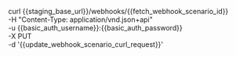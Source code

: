 curl {{staging_base_url}}/webhooks/{{fetch_webhook_scenario_id}} \
    -H "Content-Type: application/vnd.json+api" \
    -u  {{basic_auth_username}}:{{basic_auth_password}} \
    -X PUT \
    -d '{{update_webhook_scenario_curl_request}}'

